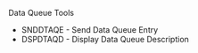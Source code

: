 Data Queue Tools

<ul>
  <li>SNDDTAQE - Send Data Queue Entry</li>
  <li>DSPDTAQD - Display Data Queue Description</li>
</ul>
